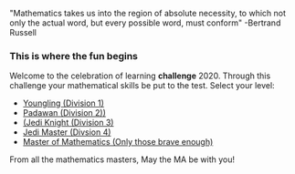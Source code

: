 "Mathematics takes us into the region of absolute necessity, to which not only the actual word, but every possible word, must conform" -Bertrand Russell 

### This is where the fun begins 
Welcome to the celebration of learning **challenge** 2020. Through this challenge your mathematical skills be put to the test.  Select your level: 

* [Youngling (Division 1)]()
* [Padawan (Division 2))]()
* [(Jedi Knight (Division 3)]()
* [Jedi Master (Divsion 4)]() 
* [Master of Mathematics (Only those brave enough)]()

From all the mathematics masters, May the MA be with you! 



